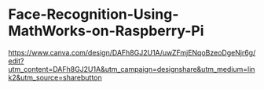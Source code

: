 # Face-Recognition-Using-MathWorks-on-Raspberry-Pi
https://www.canva.com/design/DAFh8GJ2U1A/uwZFmjENqoBzeoDgeNjr6g/edit?utm_content=DAFh8GJ2U1A&utm_campaign=designshare&utm_medium=link2&utm_source=sharebutton
